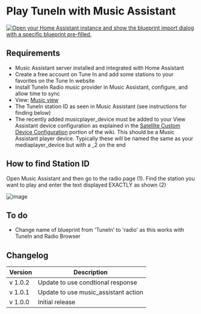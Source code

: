 # Play TuneIn with Music Assistant

[![Open your Home Assistant instance and show the blueprint import dialog with a specific blueprint pre-filled.](https://my.home-assistant.io/badges/blueprint_import.svg)](https://my.home-assistant.io/redirect/blueprint_import/?blueprint_url=https%3A%2F%2Fraw.githubusercontent.com%2Fdinki%2FView-Assist%2Fmain%2FView_Assist_custom_sentences%2FPlay_TuneIn_with_Music_Assistant%2Fblueprint-playtuneinwithmusicassistant.yaml)

## Requirements
  * Music Assistant server installed and integrated with Home Assistant
  * Create a free account on Tune In and add some stations to your favorites on the Tune In website
  * Install TuneIn Radio music provider in Music Assistant, configure, and allow time to sync
  * View: [Music view](../views/music)  
  * The TuneIn station ID as seen in Music Assistant (see instructions for finding below)
  * The recently added musicplayer_device must be added to your View Assistant device configuration as explained in the [Satellite Custom Device Configuration](https://github.com/dinki/View-Assist/wiki/View-Assist-device-configuration#satellite-custom-device-configuration) portion of the wiki.  This should be a Music Assistant player device.  Typically these will be named the same as your mediaplayer_device but with a _2 on the end
## How to find Station ID

Open Music Assistant and then go to the radio page (1).  Find the station you want to play and enter the text displayed EXACTLY as shown (2)

![image](https://github.com/user-attachments/assets/026e51e3-bd5c-440f-ba0e-e221a40e9f9a)

## To do
* Change name of blueprint from 'TuneIn' to 'radio' as this works with TuneIn and Radio Browser

## Changelog

| Version | Description |
| ------- | ----------- |
| v 1.0.2 | Update to use condtional response |
| v 1.0.1 | Update to use music_assistant action |
| v 1.0.0 | Initial release |
